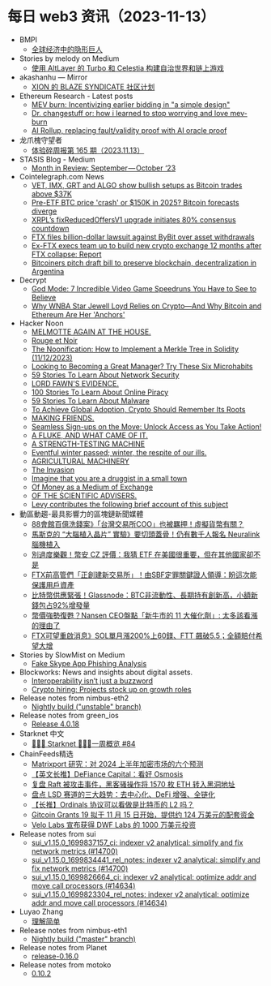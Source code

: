 # 每日 web3 资讯（2023-11-13）

- BMPI
  - [全球经济中的隐形巨人](https://www.bmpi.dev/money/what-is-capital/)
- Stories by melody on Medium
  - [使用 AltLayer 的 Turbo 和 Celestia 构建自治世界和链上游戏](https://medium.com/@melody8848/%E4%BD%BF%E7%94%A8-altlayer-%E7%9A%84-turbo-%E5%92%8C-celestia-%E6%9E%84%E5%BB%BA%E8%87%AA%E6%B2%BB%E4%B8%96%E7%95%8C%E5%92%8C%E9%93%BE%E4%B8%8A%E6%B8%B8%E6%88%8F-a4a516c0ed28?source=rss-bfc6f454c0f9------2)
- akashanhu — Mirror
  - [XION 的 BLAZE SYNDICATE 社区计划](https://mirror.xyz/akashanhu.eth/lUmijy_7F4624UHC43AV5evT1QBXSMEnRCcMOf-v8uA)
- Ethereum Research - Latest posts
  - [MEV burn: Incentivizing earlier bidding in "a simple design"](https://ethresear.ch/t/mev-burn-incentivizing-earlier-bidding-in-a-simple-design/17389/2)
  - [Dr. changestuff or: how i learned to stop worrying and love mev-burn](https://ethresear.ch/t/dr-changestuff-or-how-i-learned-to-stop-worrying-and-love-mev-burn/17384/7)
  - [AI Rollup, replacing fault/validity proof with AI oracle proof](https://ethresear.ch/t/ai-rollup-replacing-fault-validity-proof-with-ai-oracle-proof/15320/3)
- 龙爪槐守望者
  - [体验碎周报第 165 期（2023.11.13）](https://www.ftium4.com/ux-weekly-165.html)
- STASIS Blog - Medium
  - [Month in Review: September — October ‘23](https://medium.com/stasis-blog/month-in-review-september-october-23-926c1d32b7cb?source=rss----f79575ccb03---4)
- Cointelegraph.com News
  - [VET, IMX, GRT and ALGO show bullish setups as Bitcoin trades above $37K](https://cointelegraph.com/news/vet-imx-grt-and-algo-show-bullish-setup-as-bitcoin-trades-above-37-k)
  - [Pre-ETF BTC price 'crash' or $150K in 2025? Bitcoin forecasts diverge](https://cointelegraph.com/news/pre-etf-btc-price-crash-150k-2025-bitcoin-forecasts)
  - [XRPL’s fixReducedOffersV1 upgrade initiates 80% consensus countdown](https://cointelegraph.com/news/xrpl-fix-reduced-offers-v1-upgrade-initiates-consensus-countdown)
  - [FTX files billion-dollar lawsuit against ByBit over asset withdrawals](https://cointelegraph.com/news/ftx-files-billion-dollar-lawsuit-against-bybit-over-asset-withdrawals)
  - [Ex-FTX execs team up to build new crypto exchange 12 months after FTX collapse: Report](https://cointelegraph.com/news/former-ftx-executives-team-up-to-build-new-crypto-exchange-one-year-after-ftx-collapse)
  - [Bitcoiners pitch draft bill to preserve blockchain, decentralization in Argentina](https://cointelegraph.com/news/bitcoiners-pitch-draft-bill-to-preserve-blockchain-decentralization-in-argentina)
- Decrypt
  - [God Mode: 7 Incredible Video Game Speedruns You Have to See to Believe](https://decrypt.co/205794/god-mode-7-incredible-video-game-speedruns-have-see-believe)
  - [Why WNBA Star Jewell Loyd Relies on Crypto—And Why Bitcoin and Ethereum Are Her 'Anchors'](https://decrypt.co/205772/why-wnba-star-jewell-loyd-relies-crypto-bitcoin-ethereum-anchors)
- Hacker Noon
  - [MELMOTTE AGAIN AT THE HOUSE.](https://hackernoon.com/melmotte-again-at-the-house?source=rss)
  - [Rouge et Noir](https://hackernoon.com/rouge-et-noir?source=rss)
  - [The Noonification: How to Implement a Merkle Tree in Solidity (11/12/2023)](https://hackernoon.com/11-12-2023-noonification?source=rss)
  - [Looking to Becoming a Great Manager? Try These Six Microhabits](https://hackernoon.com/looking-to-becoming-a-great-manager-try-these-six-microhabits?source=rss)
  - [59 Stories To Learn About Network Security](https://hackernoon.com/59-stories-to-learn-about-network-security?source=rss)
  - [LORD FAWN'S EVIDENCE.](https://hackernoon.com/lord-fawns-evidence?source=rss)
  - [100 Stories To Learn About Online Piracy](https://hackernoon.com/100-stories-to-learn-about-online-piracy?source=rss)
  - [59 Stories To Learn About Malware](https://hackernoon.com/59-stories-to-learn-about-malware?source=rss)
  - [To Achieve Global Adoption, Crypto Should Remember Its Roots](https://hackernoon.com/to-achieve-global-adoption-crypto-should-remember-its-roots?source=rss)
  - [MAKING FRIENDS.](https://hackernoon.com/making-friends?source=rss)
  - [Seamless Sign-ups on the Move: Unlock Access as You Take Action!](https://hackernoon.com/seamless-sign-ups-on-the-move-unlock-access-as-you-take-action?source=rss)
  - [A FLUKE, AND WHAT CAME OF IT.](https://hackernoon.com/a-fluke-and-what-came-of-it?source=rss)
  - [A STRENGTH-TESTING MACHINE](https://hackernoon.com/a-strength-testing-machine?source=rss)
  - [Eventful winter passed; winter, the respite of our ills.](https://hackernoon.com/eventful-winter-passed-winter-the-respite-of-our-ills?source=rss)
  - [AGRICULTURAL MACHINERY](https://hackernoon.com/agricultural-machinery?source=rss)
  - [The Invasion](https://hackernoon.com/the-invasion?source=rss)
  - [Imagine that you are a druggist in a small town](https://hackernoon.com/imagine-that-you-are-a-druggist-in-a-small-town?source=rss)
  - [Of Money as a Medium of Exchange](https://hackernoon.com/of-money-as-a-medium-of-exchange?source=rss)
  - [OF THE SCIENTIFIC ADVISERS.](https://hackernoon.com/of-the-scientific-advisers?source=rss)
  - [Levy contributes the following brief account of this subject](https://hackernoon.com/levy-contributes-the-following-brief-account-of-this-subject?source=rss)
- 動區動趨-最具影響力的區塊鏈新聞媒體
  - [88會館百億洗錢案》「台灣交易所COO」也被羈押！虛擬貨幣有關？](https://www.blocktempo.com/the-person-in-charge-of-rui-sen-trading-absconded/)
  - [馬斯克的 “大腦植入晶片” 實驗》要切頭蓋骨！仍有數千人報名 Neuralink 腦機植入](https://www.blocktempo.com/neuralink-is-looking-for-its-first-volunteer/)
  - [別過度樂觀！幣安 CZ 評價：我猜 ETF 在美國很重要，但在其他國家卻不是](https://www.blocktempo.com/cz-expresses-his-views-on-the-importance-of-etfs/)
  - [FTX前高管們「正創建新交易所」！由SBF定罪關鍵證人領導：盼這次能保護用戶資產](https://www.blocktempo.com/key-witness-at-sbf-trial-to-launch-new-exchange/)
  - [比特幣供應緊張！Glassnode：BTC非流動性、長期持有創新高，小額新錢包占92%增發量](https://www.blocktempo.com/glassnode-the-bitcoin-supply-is-historically-tight/)
  - [幣價強勢復甦？Nansen CEO盤點「新牛市的 11 大催化劑」: 太多該看漲的理由了](https://www.blocktempo.com/alex-svanevik-shares-11-catalysts-for-a-bull-market/)
  - [FTX可望重啟消息》SOL單月漲200%上60鎂、FTT 飆破5.5；全額賠付希望大增](https://www.blocktempo.com/ftx-bankrupt-anniverysol-approaches-60-ftt-5-5-usd/)
- Stories by SlowMist on Medium
  - [Fake Skype App Phishing Analysis](https://slowmist.medium.com/fake-skype-app-phishing-analysis-35c1dc8bc515?source=rss-4ceeedda40e8------2)
- Blockworks: News and insights about digital assets.
  - [Interoperability isn’t just a buzzword](https://blockworks.co/news/interoperability-buzzword-blockchains)
  - [Crypto hiring: Projects stock up on growth roles](https://blockworks.co/news/crypto-growth-uniswap-near-layoffs)
- Release notes from nimbus-eth2
  - [Nightly build ("unstable" branch)](https://github.com/status-im/nimbus-eth2/releases/tag/nightly)
- Release notes from green_ios
  - [Release 4.0.18](https://github.com/Blockstream/green_ios/releases/tag/release_4.0.18)
- Starknet 中文
  - [👩🏽‍🚀 Starknet 👨🏽‍🚀一周概览 #84](https://starknetzh.substack.com/p/starknet-84-f90)
- ChainFeeds精选
  - [Matrixport 研究：对 2024 上半年加密市场的六个预测](https://mp.weixin.qq.com/s/z2dbV7Rt-ZXQ9hYoIcynkw)
  - [【英文长推】DeFiance Capital：看好 Osmosis](https://x.com/arthur_0x/status/1723454588471439580)
  - [复盘 Raft 被攻击事件，黑客骚操作将 1570 枚 ETH 转入黑洞地址](https://foresightnews.pro/article/detail/46980)
  - [盘点 LSD 赛道的三大趋势：去中心化、DeFi 增强、全链化](https://www.techflowpost.com/article/detail_14506.html)
  - [【长推】Ordinals 协议可以看做是比特币的 L2 吗？](https://x.com/0xning0x/status/1723286667279368257)
  - [Gitcoin Grants 19 拟于 11 月 15 日开始，提供约 124 万美元的配套资金](https://twitter.com/gitcoin/status/1723049152110895362)
  - [Velo Labs 宣布获得 DWF Labs 的 1000 万美元投资](https://x.com/veloprotocol/status/1722946957797413150)
- Release notes from sui
  - [sui_v1.15.0_1699837157_ci: indexer v2 analytical: simplify and fix network metrics (#14700)](https://github.com/MystenLabs/sui/releases/tag/sui_v1.15.0_1699837157_ci)
  - [sui_v1.15.0_1699834441_rel_notes: indexer v2 analytical: simplify and fix network metrics (#14700)](https://github.com/MystenLabs/sui/releases/tag/sui_v1.15.0_1699834441_rel_notes)
  - [sui_v1.15.0_1699826664_ci: indexer v2 analytical: optimize addr and move call processors (#14634)](https://github.com/MystenLabs/sui/releases/tag/sui_v1.15.0_1699826664_ci)
  - [sui_v1.15.0_1699823304_rel_notes: indexer v2 analytical: optimize addr and move call processors (#14634)](https://github.com/MystenLabs/sui/releases/tag/sui_v1.15.0_1699823304_rel_notes)
- Luyao Zhang
  - [理解简单](https://zhangluyao.com/blog/on_simplicity/)
- Release notes from nimbus-eth1
  - [Nightly build ("master" branch)](https://github.com/status-im/nimbus-eth1/releases/tag/nightly)
- Release notes from Planet
  - [release-0.16.0](https://github.com/Planetable/Planet/releases/tag/release-0.16.0)
- Release notes from motoko
  - [0.10.2](https://github.com/dfinity/motoko/releases/tag/0.10.2)
